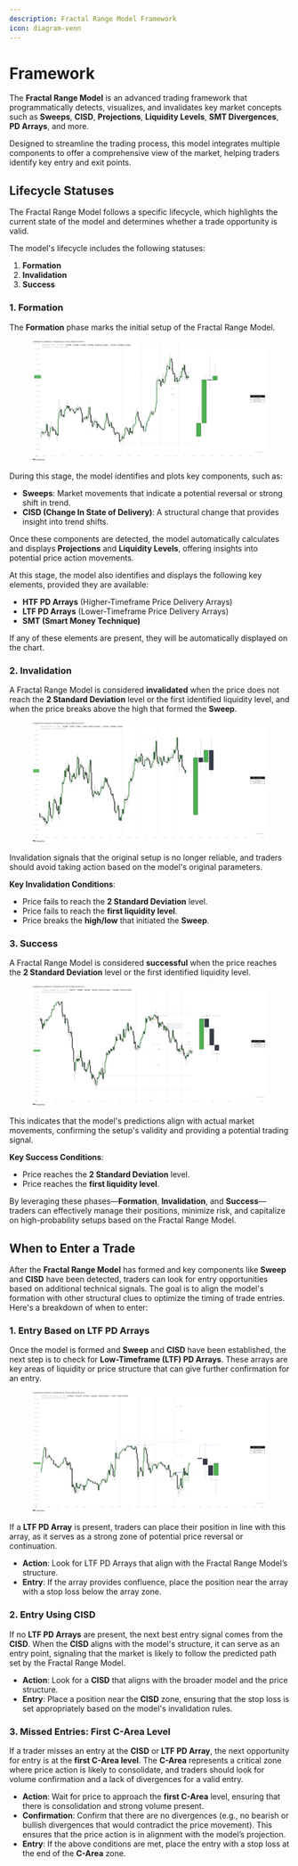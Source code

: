 ```yaml
---
description: Fractal Range Model Framework
icon: diagram-venn
---
```


# Framework

The **Fractal Range Model** is an advanced trading framework that programmatically detects, visualizes, and invalidates key market concepts such as **Sweeps**, **CISD**, **Projections**, **Liquidity Levels**, **SMT Divergences**, **PD Arrays**, and more.&#x20;

Designed to streamline the trading process, this model integrates multiple components to offer a comprehensive view of the market, helping traders identify key entry and exit points.

## Lifecycle Statuses

The Fractal Range Model follows a specific lifecycle, which highlights the current state of the model and determines whether a trade opportunity is valid.&#x20;

The model's lifecycle includes the following statuses:

1. **Formation**
2. **Invalidation**
3. **Success**

### **1. Formation**

The **Formation** phase marks the initial setup of the Fractal Range Model.&#x20;

<figure><img src="../../.gitbook/assets/docs-frm-006.png" alt=""><figcaption></figcaption></figure>

During this stage, the model identifies and plots key components, such as:

* **Sweeps**: Market movements that indicate a potential reversal or strong shift in trend.
* **CISD (Change In State of Delivery)**: A structural change that provides insight into trend shifts.

Once these components are detected, the model automatically calculates and displays **Projections** and **Liquidity Levels**, offering insights into potential price action movements.

At this stage, the model also identifies and displays the following key elements, provided they are available:

* **HTF PD Arrays** (Higher-Timeframe Price Delivery Arrays)
* **LTF PD Arrays** (Lower-Timeframe Price Delivery Arrays)
* **SMT (Smart Money Technique)**

If any of these elements are present, they will be automatically displayed on the chart.

### **2. Invalidation**

A Fractal Range Model is considered **invalidated** when the price does not reach the **2 Standard Deviation** level or the first identified liquidity level, and when the price breaks above the high that formed the **Sweep**.&#x20;

<figure><img src="../../.gitbook/assets/docs-frm-005.png" alt=""><figcaption></figcaption></figure>

Invalidation signals that the original setup is no longer reliable, and traders should avoid taking action based on the model's original parameters.

**Key Invalidation Conditions**:

* Price fails to reach the **2 Standard Deviation** level.
* Price fails to reach the **first liquidity level**.
* Price breaks the **high/low** that initiated the **Sweep**.

### **3. Success**

A Fractal Range Model is considered **successful** when the price reaches the **2 Standard Deviation** level or the first identified liquidity level.&#x20;

<figure><img src="../../.gitbook/assets/docs-frm-003.png" alt=""><figcaption></figcaption></figure>

This indicates that the model's predictions align with actual market movements, confirming the setup's validity and providing a potential trading signal.

**Key Success Conditions**:

* Price reaches the **2 Standard Deviation** level.
* Price reaches the **first liquidity level**.

By leveraging these phases—**Formation**, **Invalidation**, and **Success**—traders can effectively manage their positions, minimize risk, and capitalize on high-probability setups based on the Fractal Range Model.

## **When to Enter a Trade**

After the **Fractal Range Model** has formed and key components like **Sweep** and **CISD** have been detected, traders can look for entry opportunities based on additional technical signals. The goal is to align the model's formation with other structural clues to optimize the timing of trade entries. Here's a breakdown of when to enter:

### **1. Entry Based on LTF PD Arrays**

Once the model is formed and **Sweep** and **CISD** have been established, the next step is to check for **Low-Timeframe (LTF) PD Arrays**. These arrays are key areas of liquidity or price structure that can give further confirmation for an entry.&#x20;

<figure><img src="../../.gitbook/assets/docs-frm-007.png" alt=""><figcaption></figcaption></figure>

If a **LTF PD Array** is present, traders can place their position in line with this array, as it serves as a strong zone of potential price reversal or continuation.

* **Action**: Look for LTF PD Arrays that align with the Fractal Range Model’s structure.
* **Entry**: If the array provides confluence, place the position near the array with a stop loss below the array zone.

### **2. Entry Using CISD**

If no **LTF PD Arrays** are present, the next best entry signal comes from the **CISD**. When the **CISD** aligns with the model's structure, it can serve as an entry point, signaling that the market is likely to follow the predicted path set by the Fractal Range Model.

* **Action**: Look for a **CISD** that aligns with the broader model and the price structure.
* **Entry**: Place a position near the **CISD** zone, ensuring that the stop loss is set appropriately based on the model's invalidation rules.

### **3. Missed Entries: First C-Area Level**

If a trader misses an entry at the **CISD** or **LTF PD Array**, the next opportunity for entry is at the **first C-Area level**. The **C-Area** represents a critical zone where price action is likely to consolidate, and traders should look for volume confirmation and a lack of divergences for a valid entry.

* **Action**: Wait for price to approach the **first C-Area** level, ensuring that there is consolidation and strong volume present.
* **Confirmation**: Confirm that there are no divergences (e.g., no bearish or bullish divergences that would contradict the price movement). This ensures that the price action is in alignment with the model’s projection.
* **Entry**: If the above conditions are met, place the entry with a stop loss at the end of the **C-Area** zone.
